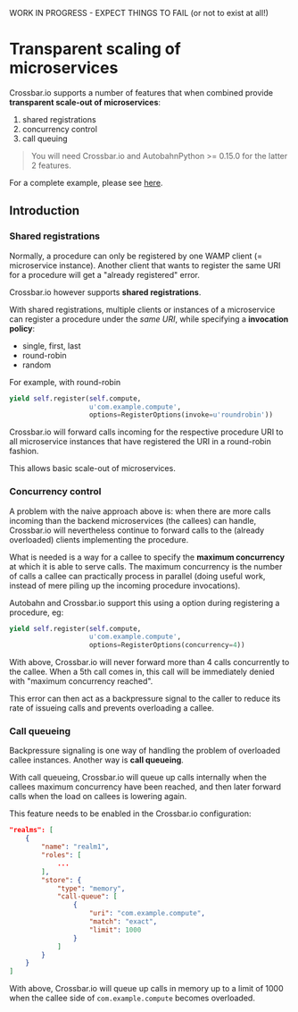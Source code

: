 WORK IN PROGRESS - EXPECT THINGS TO FAIL (or not to exist at all!)

# Transparent scaling of microservices

Crossbar.io supports a number of features that when combined provide **transparent scale-out of microservices**:

1. shared registrations
2. concurrency control
3. call queuing

> You will need Crossbar.io and AutobahnPython >= 0.15.0 for the latter 2 features.

For a complete example, please see [here](queued/README.md).

## Introduction

### Shared registrations

Normally, a procedure can only be registered by one WAMP client (= microservice instance). Another client that wants to register the same URI for a procedure will get a "already registered" error.

Crossbar.io however supports **shared registrations**.

With shared registrations, multiple clients or instances of a microservice can register a procedure under the *same URI*, while specifying a **invocation policy**:

* single, first, last
* round-robin
* random

For example, with round-robin

```python
yield self.register(self.compute,
                    u'com.example.compute',
                    options=RegisterOptions(invoke=u'roundrobin'))
```

Crossbar.io will forward calls incoming for the respective procedure URI to all microservice instances that have registered the URI in a round-robin fashion.

This allows basic scale-out of microservices.

### Concurrency control

A problem with the naive approach above is: when there are more calls incoming than the backend microservices (the callees) can handle, Crossbar.io will nevertheless continue to forward calls to the (already overloaded) clients implementing the procedure.

What is needed is a way for a callee to specify the **maximum concurrency** at which it is able to serve calls. The maximum concurrency is the number of calls a callee can practically process in parallel (doing useful work, instead of mere piling up the incoming procedure invocations).

Autobahn and Crossbar.io support this using a option during registering a procedure, eg:

```python
yield self.register(self.compute,
                    u'com.example.compute',
                    options=RegisterOptions(concurrency=4))
```

With above, Crossbar.io will never forward more than 4 calls concurrently to the callee. When a 5th call comes in, this call will be immediately denied with "maximum concurrency reached".

This error can then act as a backpressure signal to the caller to reduce its rate of issueing calls and prevents overloading a callee.

### Call queueing

Backpressure signaling is one way of handling the problem of overloaded callee instances. Another way is **call queueing**.

With call queueing, Crossbar.io will queue up calls internally when the callees maximum concurrency have been reached, and then later forward calls when the load on callees is lowering again.

This feature needs to be enabled in the Crossbar.io configuration:

```json
"realms": [
    {
        "name": "realm1",
        "roles": [
            ...
        ],
        "store": {
            "type": "memory",
            "call-queue": [
                {
                    "uri": "com.example.compute",
                    "match": "exact",
                    "limit": 1000
                }
            ]
        }
    }
]
```

With above, Crossbar.io will queue up calls in memory up to a limit of 1000 when the callee side of `com.example.compute` becomes overloaded.
